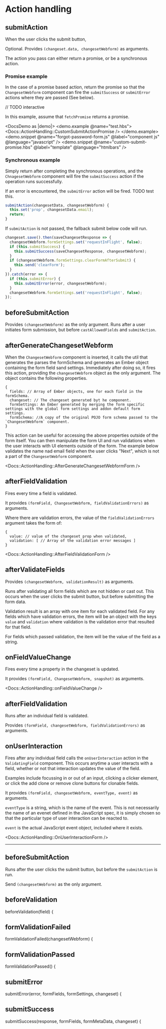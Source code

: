 # Action handling

## submitAction

When the user clicks the submit button, 

Optional. Provides `(changeset.data, changesetWebform)` as arguments.

The action you pass can either return a promise, or be a synchronous action. 

### Promise example

In the case of a promise based action, return the promise so that the `ChangesetWebform` component can fire the `submitSuccess` or `submitError` actions where they are passed (See below). 

// TODO interactive

In this example, assume that `fetchPromise` returns a promise.

<DocsDemo as |demo|>
  <demo.example @name="test.hbs">
    <Docs::ActionHandling::CustomSubmitActionPromise />
  </demo.example>
  <demo.snippet @name="forgot-password-form.js" @label="component js" @language="javascript" />
  <demo.snippet @name="custom-submit-promise.hbs" @label="template" @language="htmlbars" />
</DocsDemo>

### Synchronous example

Simply return after completing the synchronous operations, and the `ChnagesetWebform` component will fire the `submitSuccess` action if the operation runs successfully.

If an error is encountered, the `submitError` action will be fired. TODO test this.

```javascript
submitAction(changesetData, changesetWebform) {
  this.set('prop', changesetData.email);
  return;
}
```

If `submitAction` is not passed, the fallback submit below code will run.

```javascript
changeset.save().then(saveChangesetResponse => {
  changesetWebform.formSettings.set('requestInFlight', false);
  if (this.submitSuccess) {
    this.submitSuccess(saveChangesetResponse, changesetWebform);
  }
  if (changesetWebform.formSettings.clearFormAfterSubmit) {
    this.send('clearForm');
  }
}).catch(error => {
  if (this.submitError) {
    this.submitError(error, changesetWebform);
  }
  changesetWebform.formSettings.set('requestInFlight', false);
});
```

## beforeSubmitAction

Provides `(changesetWebform)` as the only argument. Runs after a user initiates form submission, but before `castAllowedFields` and `submitAction`.

## afterGenerateChangesetWebform 

When the `ChangesetWebform` component is inserted, it calls the util that generates the parses the formSchema and generates an Ember object containing the form field sand settings. Immediately after doing so, it fires this action, providing the `changesetWebform` object as the only argument. The object contains the following properties.

```
{
  fields: // Array of Ember objects, one for each field in the formSchema.
  changeset: // The changeset generated byt he component.
  formSettings: An Ember generated by merging the form specific settings with the global form settings and addon default form settings.
  formSchema: //A copy of the original POJO form schema passed to the  `ChangesetWebform` component.
}
```

This action can be useful for accessing the above properties outside of the form itself. You can then manipulate the form UI and run validations when the user interacts with UI elements outside of the form. The example below validates the name nad email field when the user clicks "Next", which is not a part of the `ChangesetWebform` component.

<Docs::ActionHandling::AfterGenerateChangesetWebformForm />

## afterFieldValidation

Fires every time a field is validated.

It provides `(formField, ChangesetWebform, fieldValidationErrors)` as arguments.

Where there are validation errors, the value of the `fieldValidationErrors` argument takes the form of:

```
{
  value: // value of the changeset prop when validated,
  validation: [ // Array of the validation error messages ]
}
```

<Docs::ActionHandling::AfterFieldValidationForm />

## afterValidateFields

Provides `(changesetWebform, validationResult)` as arguments.

Runs after validating all form fields which are not hidden or cast out. This occurs when the user clicks the submit button, but before submitting the form data.

Validation result is an array with one item for each validated field. For any fields which have validation errors, the item will be an object with the keys `value` and `validation` where validation is the validation error that resulted for that field.

For fields which passed validation, the item will be the value of the field as a string.

## onFieldValueChange

Fires every time a property in the changeset is updated.

It provides `(formField, ChangesetWebform, snapshot)` as arguments.

<!-- TODO explain snapshot -->

<Docs::ActionHandling::onFieldValueChange />

## afterFieldValidation

Runs after an individual field is validated.

Provides `(formField, changesetWebform, fieldValidationErrors)` as arguments.
## onUserInteraction

Fires after any individual field calls the `onUserInteraction` action in the `ValidatingField` component. This occurs anytime a user interacts with a field, whether or not that interaction updates the value of the field. 

Examples include focussing in or out of an input, clicking a clicker element, or click the add clone or remove clone buttons for clonable fields.

It provides `(formField, changesetWebform, eventType, event)` as arguments.

`eventType` is a string, which is the name of the event. This is not necessarily the name of an evenet defined in the JavaScript spec, it is simply chosen so that the particular type of user interaction can be reacted to.

<!-- TODO add all exisitng eventTypes in built in fields -->

`event` is the actual JavaScript event object, included where it exists.

<!-- TODO check if event cannot always be sent? -->

<Docs::ActionHandling::OnUserInteractionForm />

--------

## beforeSubmitAction

Runs after the user clicks the submit button, but before the `submitAction` is run.

Send `(changesetWebform)` as the only argument.

## beforeValidation

beforeValidation(field) {

## formValidationFailed

formValidationFailed(changesetWebform) {

## formValidationPassed

formValidationPassed() {

## submitError

submitError(error, formFields, formSettings, changeset) {

## submitSuccess

submitSuccess(response, formFields, formMetaData, changeset) {